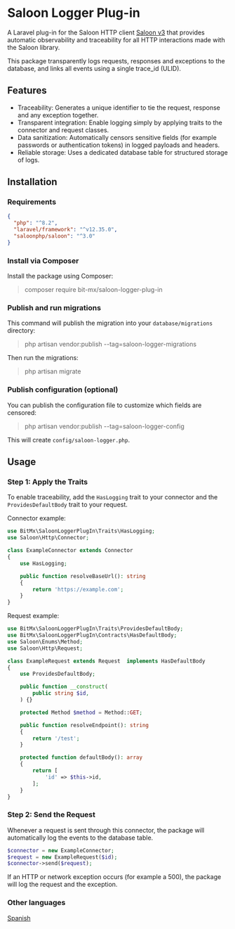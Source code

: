 # Saloon Logger Plug-in

A Laravel plug-in for the Saloon HTTP client [Saloon v3](https://docs.saloon.dev/upgrade/whats-new-in-v3) that provides automatic observability and traceability for all HTTP interactions made with the Saloon library.

This package transparently logs requests, responses and exceptions to the database, and links all events using a single trace_id (ULID).

## Features

- Traceability: Generates a unique identifier to tie the request, response and any exception together.
- Transparent integration: Enable logging simply by applying traits to the connector and request classes.
- Data sanitization: Automatically censors sensitive fields (for example passwords or authentication tokens) in logged payloads and headers.
- Reliable storage: Uses a dedicated database table for structured storage of logs.

## Installation

### Requirements
```json
{
  "php": "^8.2",
  "laravel/framework": "^v12.35.0",
  "saloonphp/saloon": "^3.0"
}
```

### Install via Composer
Install the package using Composer:

> composer require bit-mx/saloon-logger-plug-in

### Publish and run migrations
This command will publish the migration into your `database/migrations` directory:

> php artisan vendor:publish --tag=saloon-logger-migrations

Then run the migrations:

> php artisan migrate

### Publish configuration (optional)
You can publish the configuration file to customize which fields are censored:

> php artisan vendor:publish --tag=saloon-logger-config

This will create `config/saloon-logger.php`.

## Usage

### Step 1: Apply the Traits
To enable traceability, add the `HasLogging` trait to your connector and the `ProvidesDefaultBody` trait to your request.

Connector example:

```php
use BitMx\SaloonLoggerPlugIn\Traits\HasLogging;
use Saloon\Http\Connector;

class ExampleConnector extends Connector
{
    use HasLogging;

    public function resolveBaseUrl(): string
    {
        return 'https://example.com';
    }
}
```

Request example:

```php
use BitMx\SaloonLoggerPlugIn\Traits\ProvidesDefaultBody;
use BitMx\SaloonLoggerPlugIn\Contracts\HasDefaultBody;
use Saloon\Enums\Method;
use Saloon\Http\Request;

class ExampleRequest extends Request  implements HasDefaultBody
{
    use ProvidesDefaultBody;

    public function __construct(
        public string $id,
    ) {}

    protected Method $method = Method::GET;

    public function resolveEndpoint(): string
    {
        return '/test';
    }

    protected function defaultBody(): array
    {
        return [
            'id' => $this->id,
        ];
    }
}
```

### Step 2: Send the Request
Whenever a request is sent through this connector, the package will automatically log the events to the database table.

```php
$connector = new ExampleConnector;
$request = new ExampleRequest($id);
$connector->send($request);
```

If an HTTP or network exception occurs (for example a 500), the package will log the request and the exception.

### Other languages
[Spanish](./README_es.md)

